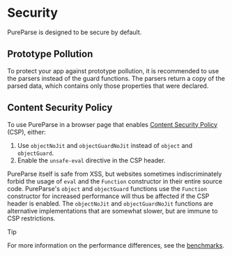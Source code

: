# Security

PureParse is designed to be secure by default.

## Prototype Pollution

To protect your app against prototype pollution, it is recommended to use the parsers instead of the guard functions. The parsers return a copy of the parsed data, which contains only those properties that were declared.

## Content Security Policy

To use PureParse in a
browser page that enables
[Content Security Policy](https://developer.mozilla.org/en-US/docs/Web/HTTP/Headers/Content-Security-Policy) (CSP), either:

1. Use `objectNoJit` and `objectGuardNoJit` instead of `object` and `objectGuard`.
2. Enable the `unsafe-eval` directive in the CSP header.

PureParse itself is safe from XSS, but websites sometimes indiscriminately forbid the usage of `eval` and the `Function` constructor in their entire source code. PureParse's `object` and `objectGuard` functions use the `Function` constructor for increased performance will thus be affected if the CSP header is enabled. The `objectNoJit` and `objectGuardNoJit` functions are alternative implementations that are somewhat slower, but are immune to CSP restrictions.

> [!TIP]
> For more information on the performance differences, see the [benchmarks](/guide/comparison.html#performance-benchmarks).
